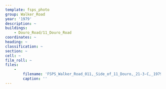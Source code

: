 ```yaml
---
template: fsps_photo
group: Walker_Road
year: '1979'
description: ~
buildings:
    - Douro_Road/11_Douro_Road
coordinates: ~
heading: ~
classification: ~
section: ~
cell: ~
film_roll: ~
files:
    -
        filename: 'FSPS_Walker_Road_011,_Side_of_11_Douro,_21-3-C,_1979.png'
        caption: ''
---
```

